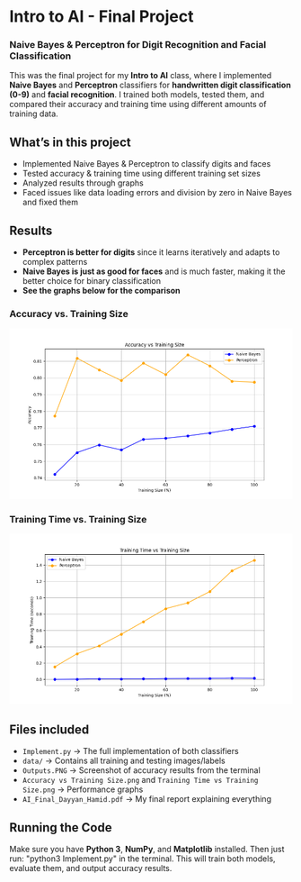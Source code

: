 # Intro to AI - Final Project  
### Naive Bayes & Perceptron for Digit Recognition and Facial Classification  

This was the final project for my **Intro to AI** class, where I implemented **Naive Bayes** and **Perceptron** classifiers for **handwritten digit classification (0-9)** and **facial recognition**. I trained both models, tested them, and compared their accuracy and training time using different amounts of training data.  

## What’s in this project  
- Implemented Naive Bayes & Perceptron to classify digits and faces  
- Tested accuracy & training time using different training set sizes  
- Analyzed results through graphs  
- Faced issues like data loading errors and division by zero in Naive Bayes and fixed them  

## Results  
- **Perceptron is better for digits** since it learns iteratively and adapts to complex patterns  
- **Naive Bayes is just as good for faces** and is much faster, making it the better choice for binary classification  
- **See the graphs below for the comparison**  

### Accuracy vs. Training Size  
![Accuracy vs Training Size](Accuracy%20vs%20Training%20Size.png)  

### Training Time vs. Training Size  
![Training Time vs Training Size](Training%20Time%20vs%20Training%20Size.png)  

## Files included  
- `Implement.py` → The full implementation of both classifiers  
- `data/` → Contains all training and testing images/labels  
- `Outputs.PNG` → Screenshot of accuracy results from the terminal  
- `Accuracy vs Training Size.png` and `Training Time vs Training Size.png` → Performance graphs  
- `AI_Final_Dayyan_Hamid.pdf` → My final report explaining everything  

## Running the Code  
Make sure you have **Python 3**, **NumPy**, and **Matplotlib** installed. Then just run: "python3 Implement.py" in the terminal. This will train both models, evaluate them, and output accuracy results.

